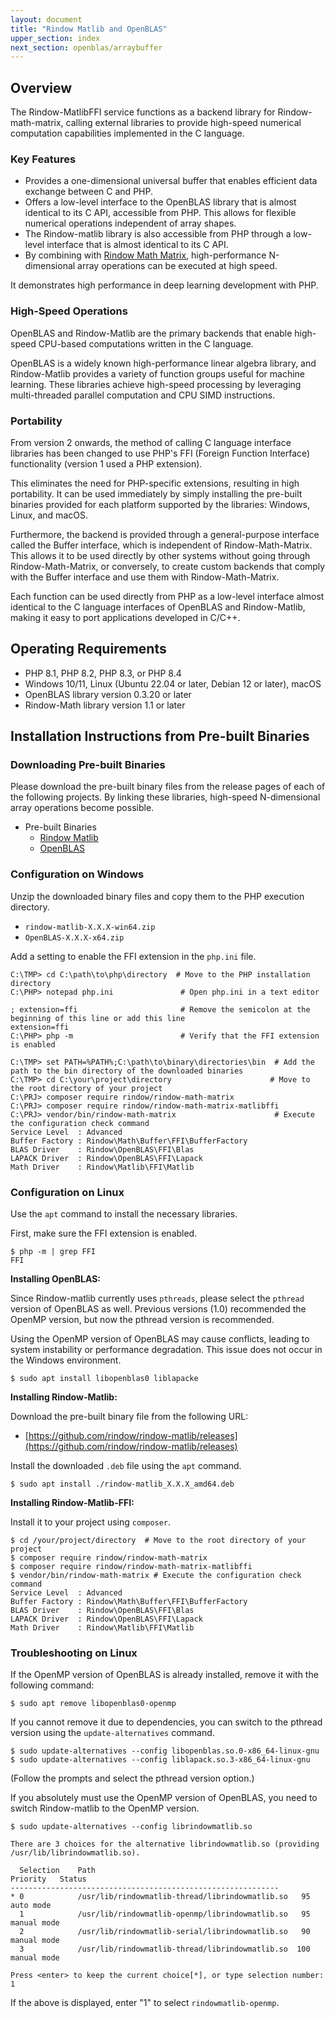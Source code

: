 ```yaml
---
layout: document
title: "Rindow Matlib and OpenBLAS"
upper_section: index
next_section: openblas/arraybuffer
---
```

## Overview

The Rindow-MatlibFFI service functions as a backend library for Rindow-math-matrix, calling external libraries to provide high-speed numerical computation capabilities implemented in the C language.

### Key Features

* Provides a one-dimensional universal buffer that enables efficient data exchange between C and PHP.
* Offers a low-level interface to the OpenBLAS library that is almost identical to its C API, accessible from PHP. This allows for flexible numerical operations independent of array shapes.
* The Rindow-matlib library is also accessible from PHP through a low-level interface that is almost identical to its C API.
* By combining with [Rindow Math Matrix](https://www.google.com/search?q=/mathematics/matrix/matrix.html), high-performance N-dimensional array operations can be executed at high speed.

It demonstrates high performance in deep learning development with PHP.

### High-Speed Operations

OpenBLAS and Rindow-Matlib are the primary backends that enable high-speed CPU-based computations written in the C language.

OpenBLAS is a widely known high-performance linear algebra library, and Rindow-Matlib provides a variety of function groups useful for machine learning. These libraries achieve high-speed processing by leveraging multi-threaded parallel computation and CPU SIMD instructions.

### Portability

From version 2 onwards, the method of calling C language interface libraries has been changed to use PHP's FFI (Foreign Function Interface) functionality (version 1 used a PHP extension).

This eliminates the need for PHP-specific extensions, resulting in high portability. It can be used immediately by simply installing the pre-built binaries provided for each platform supported by the libraries: Windows, Linux, and macOS.

Furthermore, the backend is provided through a general-purpose interface called the Buffer interface, which is independent of Rindow-Math-Matrix. This allows it to be used directly by other systems without going through Rindow-Math-Matrix, or conversely, to create custom backends that comply with the Buffer interface and use them with Rindow-Math-Matrix.

Each function can be used directly from PHP as a low-level interface almost identical to the C language interfaces of OpenBLAS and Rindow-Matlib, making it easy to port applications developed in C/C++.

## Operating Requirements

* PHP 8.1, PHP 8.2, PHP 8.3, or PHP 8.4
* Windows 10/11, Linux (Ubuntu 22.04 or later, Debian 12 or later), macOS
* OpenBLAS library version 0.3.20 or later
* Rindow-Math library version 1.1 or later

## Installation Instructions from Pre-built Binaries

### Downloading Pre-built Binaries

Please download the pre-built binary files from the release pages of each of the following projects. By linking these libraries, high-speed N-dimensional array operations become possible.

* Pre-built Binaries
    * [Rindow Matlib](https://github.com/rindow/rindow-matlib/releases)
    * [OpenBLAS](https://github.com/OpenMathLib/OpenBLAS/releases)

### Configuration on Windows

Unzip the downloaded binary files and copy them to the PHP execution directory.

* `rindow-matlib-X.X.X-win64.zip`
* `OpenBLAS-X.X.X-x64.zip`

Add a setting to enable the FFI extension in the `php.ini` file.

```shell
C:\TMP> cd C:\path\to\php\directory  # Move to the PHP installation directory
C:\PHP> notepad php.ini               # Open php.ini in a text editor

; extension=ffi                       # Remove the semicolon at the beginning of this line or add this line
extension=ffi
C:\PHP> php -m                        # Verify that the FFI extension is enabled
```

```shell
C:\TMP> set PATH=%PATH%;C:\path\to\binary\directories\bin  # Add the path to the bin directory of the downloaded binaries
C:\TMP> cd C:\your\project\directory                      # Move to the root directory of your project
C:\PRJ> composer require rindow/rindow-math-matrix
C:\PRJ> composer require rindow/rindow-math-matrix-matlibffi
C:\PRJ> vendor/bin/rindow-math-matrix                      # Execute the configuration check command
Service Level  : Advanced
Buffer Factory : Rindow\Math\Buffer\FFI\BufferFactory
BLAS Driver    : Rindow\OpenBLAS\FFI\Blas
LAPACK Driver  : Rindow\OpenBLAS\FFI\Lapack
Math Driver    : Rindow\Matlib\FFI\Matlib
```

### Configuration on Linux

Use the `apt` command to install the necessary libraries.

First, make sure the FFI extension is enabled.

```shell
$ php -m | grep FFI
FFI
```

**Installing OpenBLAS:**

Since Rindow-matlib currently uses `pthreads`, please select the `pthread` version of OpenBLAS as well. Previous versions (1.0) recommended the OpenMP version, but now the pthread version is recommended.

Using the OpenMP version of OpenBLAS may cause conflicts, leading to system instability or performance degradation. This issue does not occur in the Windows environment.

```shell
$ sudo apt install libopenblas0 liblapacke
```

**Installing Rindow-Matlib:**

Download the pre-built binary file from the following URL:

* [https://github.com/rindow/rindow-matlib/releases](https://github.com/rindow/rindow-matlib/releases)

Install the downloaded `.deb` file using the `apt` command.

```shell
$ sudo apt install ./rindow-matlib_X.X.X_amd64.deb
```

**Installing Rindow-Matlib-FFI:**

Install it to your project using `composer`.

```shell
$ cd /your/project/directory  # Move to the root directory of your project
$ composer require rindow/rindow-math-matrix
$ composer require rindow/rindow-math-matrix-matlibffi
$ vendor/bin/rindow-math-matrix # Execute the configuration check command
Service Level  : Advanced
Buffer Factory : Rindow\Math\Buffer\FFI\BufferFactory
BLAS Driver    : Rindow\OpenBLAS\FFI\Blas
LAPACK Driver  : Rindow\OpenBLAS\FFI\Lapack
Math Driver    : Rindow\Matlib\FFI\Matlib
```

### Troubleshooting on Linux

If the OpenMP version of OpenBLAS is already installed, remove it with the following command:

```shell
$ sudo apt remove libopenblas0-openmp
```

If you cannot remove it due to dependencies, you can switch to the pthread version using the `update-alternatives` command.

```shell
$ sudo update-alternatives --config libopenblas.so.0-x86_64-linux-gnu
$ sudo update-alternatives --config liblapack.so.3-x86_64-linux-gnu
```

(Follow the prompts and select the pthread version option.)

If you absolutely must use the OpenMP version of OpenBLAS, you need to switch Rindow-matlib to the OpenMP version.

```shell
$ sudo update-alternatives --config librindowmatlib.so

There are 3 choices for the alternative librindowmatlib.so (providing /usr/lib/librindowmatlib.so).

  Selection    Path                                              Priority   Status
------------------------------------------------------------
* 0            /usr/lib/rindowmatlib-thread/librindowmatlib.so   95        auto mode
  1            /usr/lib/rindowmatlib-openmp/librindowmatlib.so   95        manual mode
  2            /usr/lib/rindowmatlib-serial/librindowmatlib.so   90        manual mode
  3            /usr/lib/rindowmatlib-thread/librindowmatlib.so  100        manual mode

Press <enter> to keep the current choice[*], or type selection number: 1
```

If the above is displayed, enter "1" to select `rindowmatlib-openmp`.
